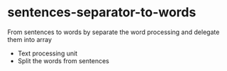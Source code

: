 # sentences-separator-to-words
From sentences to words by separate the word processing and delegate them into array

- Text processing unit
- Split the words from sentences